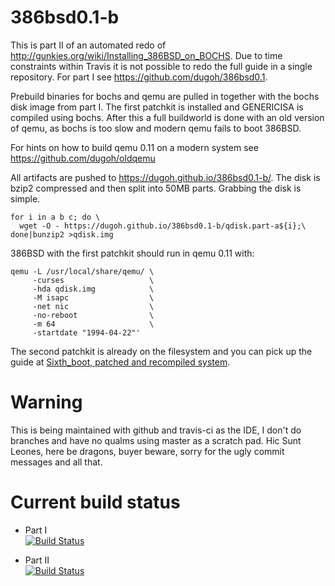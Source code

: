 # 386bsd0.1-b

This is part II of an automated redo of http://gunkies.org/wiki/Installing_386BSD_on_BOCHS. Due to time constraints within Travis it is not possible to redo the full guide in a single repository. For part I see https://github.com/dugoh/386bsd0.1.

Prebuild binaries for bochs and qemu are pulled in together with the bochs disk image from part I. The first patchkit is installed and GENERICISA is compiled using bochs. After this a full buildworld is done with an old version of qemu, as bochs is too slow and modern qemu fails to boot 386BSD.

For hints on how to build qemu 0.11 on a modern system see https://github.com/dugoh/oldqemu

All artifacts are pushed to https://dugoh.github.io/386bsd0.1-b/. The disk is bzip2 compressed and then split into 50MB parts. Grabbing the disk is simple.

```
for i in a b c; do \
  wget -O - https://dugoh.github.io/386bsd0.1-b/qdisk.part-a${i};\
done|bunzip2 >qdisk.img
```

386BSD with the first patchkit should run in qemu 0.11 with:

```
qemu -L /usr/local/share/qemu/ \
     -curses                   \
     -hda qdisk.img            \
     -M isapc                  \
     -net nic                  \
     -no-reboot                \
     -m 64                     \
     -startdate "1994-04-22"'
```

The second patchkit is already on the filesystem and you can pick up the guide at [Sixth_boot, patched and recompiled system](http://gunkies.org/wiki/Installing_386BSD_on_BOCHS#Sixth_boot.2C_patched_and_recompiled_system).


# Warning

This is being maintained with github and travis-ci as the IDE, I don't do branches and have no qualms using master as a scratch pad. Hic Sunt Leones, here be dragons, buyer beware, sorry for the ugly commit messages and all that.

# Current build status

-    Part I    
[![Build Status](https://travis-ci.org/dugoh/386bsd0.1.svg?branch=master)](https://travis-ci.org/dugoh/386bsd0.1)

-    Part II   
[![Build Status](https://travis-ci.org/dugoh/386bsd0.1-b.svg?branch=master)](https://travis-ci.org/dugoh/386bsd0.1-b)
